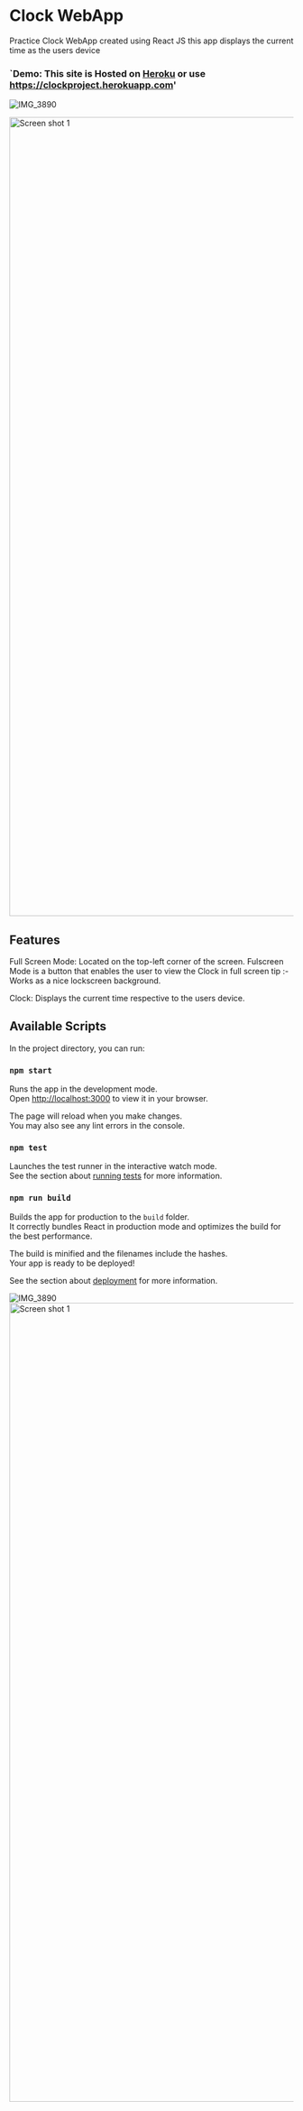 # Clock WebApp

Practice Clock WebApp created using React JS
this app displays the current time as the users device

### `Demo: This site is Hosted on [Heroku](https://clockproject.herokuapp.com/) or use https://clockproject.herokuapp.com'

![IMG_3890](https://user-images.githubusercontent.com/67777018/183536217-a3e9deb7-97c6-43a1-894b-bf8ee1a1b53b.jpeg)

<img width="1417" alt="Screen shot 1" src="https://user-images.githubusercontent.com/67777018/183536233-eeb1f2f3-6574-49f2-a0f6-549d60ea7501.png">

## Features
Full Screen Mode: Located on the top-left corner of the screen. Fulscreen Mode is a button that enables the user to view the Clock in full screen tip :- Works as a nice lockscreen background. 

Clock: Displays the current time respective to the users device.

## Available Scripts

In the project directory, you can run:

### `npm start`

Runs the app in the development mode.\
Open [http://localhost:3000](http://localhost:3000) to view it in your browser.

The page will reload when you make changes.\
You may also see any lint errors in the console.

### `npm test`

Launches the test runner in the interactive watch mode.\
See the section about [running tests](https://facebook.github.io/create-react-app/docs/running-tests) for more information.

### `npm run build`

Builds the app for production to the `build` folder.\
It correctly bundles React in production mode and optimizes the build for the best performance.

The build is minified and the filenames include the hashes.\
Your app is ready to be deployed!

See the section about [deployment](https://facebook.github.io/create-react-app/docs/deployment) for more information.


![IMG_3890](https://user-images.githubusercontent.com/67777018/183536217-a3e9deb7-97c6-43a1-894b-bf8ee1a1b53b.jpeg)
<img width="1417" alt="Screen shot 1" src="https://user-images.githubusercontent.com/67777018/183536233-eeb1f2f3-6574-49f2-a0f6-549d60ea7501.png">
